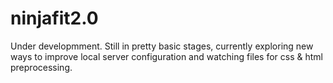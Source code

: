 # ninjafit2.0

Under developmment. Still in pretty basic stages, currently exploring new ways to improve local server configuration and watching files for css & html preprocessing.
